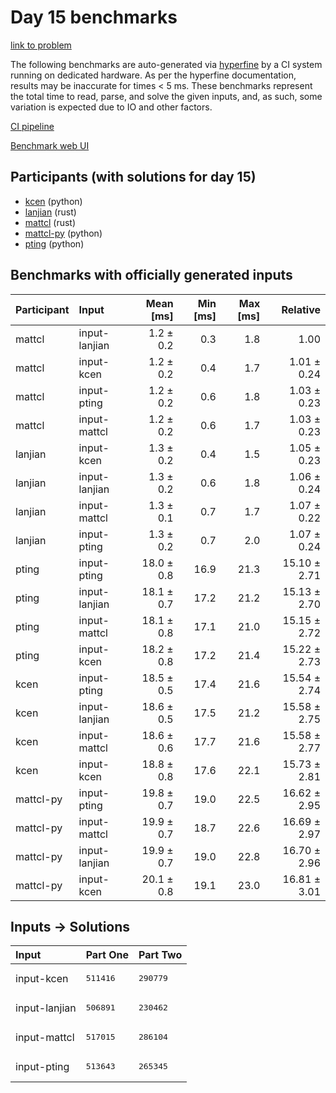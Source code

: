 # Day 15 benchmarks

[link to problem](https://adventofcode.com/2023/day/15)

The following benchmarks are auto-generated via
[hyperfine](https://github.com/sharkdp/hyperfine) by a CI system running on
dedicated hardware. As per the hyperfine documentation, results may be
inaccurate for times < 5 ms. These benchmarks represent the total time to read,
parse, and solve the given inputs, and, as such, some variation is expected due
to IO and other factors.

[CI pipeline](http://ci.papercode.net:8080/teams/main/pipelines/aoc2023)

[Benchmark web UI](https://aoc.ancalagon.black)


## Participants (with solutions for day 15)

- [kcen](https://github.com/kcen/aoc2023) (python)
- [lanjian](https://github.com/lanjian/aoc-2023) (rust)
- [mattcl](https://github.com/mattcl/aoc2023) (rust)
- [mattcl-py](https://github.com/mattcl/aoc2023-py) (python)
- [pting](https://github.com/pting/aoc2023) (python)


## Benchmarks with officially generated inputs

| Participant | Input | Mean [ms] | Min [ms] | Max [ms] | Relative |
|:---|:---|---:|---:|---:|---:|
| mattcl | input-lanjian | 1.2 ± 0.2 | 0.3 | 1.8 | 1.00 |
| mattcl | input-kcen | 1.2 ± 0.2 | 0.4 | 1.7 | 1.01 ± 0.24 |
| mattcl | input-pting | 1.2 ± 0.2 | 0.6 | 1.8 | 1.03 ± 0.23 |
| mattcl | input-mattcl | 1.2 ± 0.2 | 0.6 | 1.7 | 1.03 ± 0.23 |
| lanjian | input-kcen | 1.3 ± 0.2 | 0.4 | 1.5 | 1.05 ± 0.23 |
| lanjian | input-lanjian | 1.3 ± 0.2 | 0.6 | 1.8 | 1.06 ± 0.24 |
| lanjian | input-mattcl | 1.3 ± 0.1 | 0.7 | 1.7 | 1.07 ± 0.22 |
| lanjian | input-pting | 1.3 ± 0.2 | 0.7 | 2.0 | 1.07 ± 0.24 |
| pting | input-pting | 18.0 ± 0.8 | 16.9 | 21.3 | 15.10 ± 2.71 |
| pting | input-lanjian | 18.1 ± 0.7 | 17.2 | 21.2 | 15.13 ± 2.70 |
| pting | input-mattcl | 18.1 ± 0.8 | 17.1 | 21.0 | 15.15 ± 2.72 |
| pting | input-kcen | 18.2 ± 0.8 | 17.2 | 21.4 | 15.22 ± 2.73 |
| kcen | input-pting | 18.5 ± 0.5 | 17.4 | 21.6 | 15.54 ± 2.74 |
| kcen | input-lanjian | 18.6 ± 0.5 | 17.5 | 21.2 | 15.58 ± 2.75 |
| kcen | input-mattcl | 18.6 ± 0.6 | 17.7 | 21.6 | 15.58 ± 2.77 |
| kcen | input-kcen | 18.8 ± 0.8 | 17.6 | 22.1 | 15.73 ± 2.81 |
| mattcl-py | input-pting | 19.8 ± 0.7 | 19.0 | 22.5 | 16.62 ± 2.95 |
| mattcl-py | input-mattcl | 19.9 ± 0.7 | 18.7 | 22.6 | 16.69 ± 2.97 |
| mattcl-py | input-lanjian | 19.9 ± 0.7 | 19.0 | 22.8 | 16.70 ± 2.96 |
| mattcl-py | input-kcen | 20.1 ± 0.8 | 19.1 | 23.0 | 16.81 ± 3.01 |


## Inputs -> Solutions

| Input | Part One | Part Two |
|:---|:---|:---|
|input-kcen|<pre>511416</pre>|<pre>290779</pre>|
|input-lanjian|<pre>506891</pre>|<pre>230462</pre>|
|input-mattcl|<pre>517015</pre>|<pre>286104</pre>|
|input-pting|<pre>513643</pre>|<pre>265345</pre>|